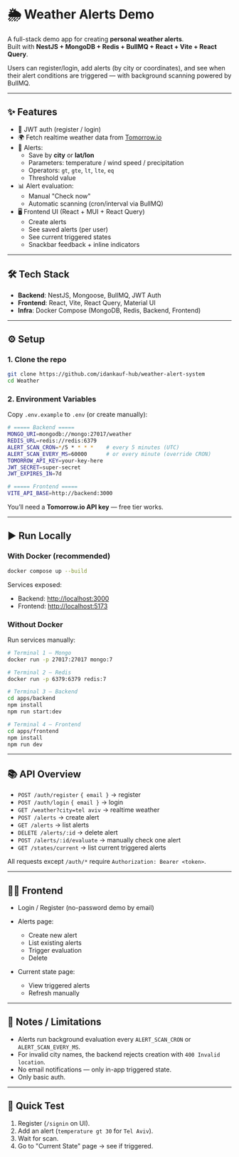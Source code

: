 # 🌦️ Weather Alerts Demo

A full-stack demo app for creating **personal weather alerts**.  
Built with **NestJS + MongoDB + Redis + BullMQ + React + Vite + React Query**.  

Users can register/login, add alerts (by city or coordinates), and see when their alert conditions are triggered — with background scanning powered by BullMQ.

---

## ✨ Features

- 🔑 JWT auth (register / login)
- 🌍 Fetch realtime weather data from [Tomorrow.io](https://www.tomorrow.io/)
- 📡 Alerts:
  - Save by **city** or **lat/lon**
  - Parameters: temperature / wind speed / precipitation
  - Operators: `gt`, `gte`, `lt`, `lte`, `eq`
  - Threshold value
- 📊 Alert evaluation:
  - Manual "Check now"
  - Automatic scanning (cron/interval via BullMQ)
- 🖥️ Frontend UI (React + MUI + React Query)
  - Create alerts
  - See saved alerts (per user)
  - See current triggered states
  - Snackbar feedback + inline indicators

---

## 🛠️ Tech Stack

- **Backend**: NestJS, Mongoose, BullMQ, JWT Auth
- **Frontend**: React, Vite, React Query, Material UI
- **Infra**: Docker Compose (MongoDB, Redis, Backend, Frontend)

---

## ⚙️ Setup

### 1. Clone the repo

```bash
git clone https://github.com/idankauf-hub/weather-alert-system
cd Weather
````

### 2. Environment Variables

Copy `.env.example` to `.env` (or create manually):

```bash
# ===== Backend =====
MONGO_URI=mongodb://mongo:27017/weather
REDIS_URL=redis://redis:6379
ALERT_SCAN_CRON=*/5 * * * *    # every 5 minutes (UTC)
ALERT_SCAN_EVERY_MS=60000      # or every minute (override CRON)
TOMORROW_API_KEY=your-key-here
JWT_SECRET=super-secret
JWT_EXPIRES_IN=7d

# ===== Frontend =====
VITE_API_BASE=http://backend:3000
```

You’ll need a **Tomorrow\.io API key** — free tier works.

---

## ▶️ Run Locally

### With Docker (recommended)

```bash
docker compose up --build
```

Services exposed:

* Backend: [http://localhost:3000](http://localhost:3000)
* Frontend: [http://localhost:5173](http://localhost:5173)

### Without Docker

Run services manually:

```bash
# Terminal 1 — Mongo
docker run -p 27017:27017 mongo:7

# Terminal 2 — Redis
docker run -p 6379:6379 redis:7

# Terminal 3 — Backend
cd apps/backend
npm install
npm run start:dev

# Terminal 4 — Frontend
cd apps/frontend
npm install
npm run dev
```

---

## 📚 API Overview

* `POST /auth/register` `{ email }` → register
* `POST /auth/login` `{ email }` → login
* `GET /weather?city=tel aviv` → realtime weather
* `POST /alerts` → create alert
* `GET /alerts` → list alerts
* `DELETE /alerts/:id` → delete alert
* `POST /alerts/:id/evaluate` → manually check one alert
* `GET /states/current` → list current triggered alerts

All requests except `/auth/*` require `Authorization: Bearer <token>`.

---

## 👩‍💻 Frontend

* Login / Register (no-password demo by email)
* Alerts page:

  * Create new alert
  * List existing alerts
  * Trigger evaluation
  * Delete
* Current state page:

  * View triggered alerts
  * Refresh manually

---

## 🚧 Notes / Limitations

* Alerts run background evaluation every `ALERT_SCAN_CRON` or `ALERT_SCAN_EVERY_MS`.
* For invalid city names, the backend rejects creation with `400 Invalid location`.
* No email notifications — only in-app triggered state.
* Only basic auth.

---

## 🧪 Quick Test

1. Register (`/signin` on UI).
2. Add an alert (`temperature gt 30` for `Tel Aviv`).
3. Wait for scan.
4. Go to "Current State" page → see if triggered.